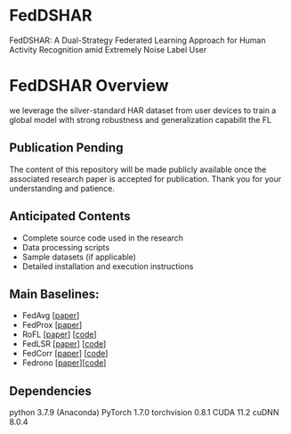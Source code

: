# FedDSHAR
FedDSHAR: A Dual-Strategy Federated Learning Approach for Human Activity Recognition amid Extremely Noise Label User

# FedDSHAR Overview
we leverage the silver-standard HAR dataset from user devices to train a global model with strong robustness and generalization capabilit the FL


## Publication Pending
The content of this repository will be made publicly available once the associated research paper is accepted for publication. Thank you for your understanding and patience.

## Anticipated Contents
- Complete source code used in the research
- Data processing scripts
- Sample datasets (if applicable)
- Detailed installation and execution instructions


## Main Baselines:
- FedAvg [[paper](http://proceedings.mlr.press/v54/mcmahan17a?ref=https://githubhelp.com)]
- FedProx [[paper](https://proceedings.mlsys.org/paper_files/paper/2020/hash/1f5fe83998a09396ebe6477d9475ba0c-Abstract.html)]
- RoFL [[paper](https://ieeexplore.ieee.org/abstract/document/9713942)] [[code](https://github.com/jangsoohyuk/Robust-Federated-Learning-with-Noisy-Labels)]
- FedLSR [[paper](https://dl.acm.org/doi/abs/10.1145/3511808.3557475)] [[code](https://github.com/Sprinter1999/FedLSR)]
- FedCorr [[paper](https://openaccess.thecvf.com/content/CVPR2022/html/Xu_FedCorr_Multi-Stage_Federated_Learning_for_Label_Noise_Correction_CVPR_2022_paper.html)] [[code](https://github.com/Xu-Jingyi/FedCorr)]
- Fedrono [[paper](https://arxiv.org/abs/2305.05230)][[code](https://github.com/wnn2000/FedNoRo/stargazers)]

## Dependencies
python 3.7.9 (Anaconda)
PyTorch 1.7.0
torchvision 0.8.1
CUDA 11.2
cuDNN 8.0.4

